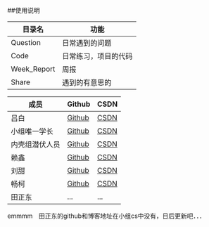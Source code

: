 
##使用说明

|  目录名 |功能   |
| ------------ | ------------ |
|  Question | 日常遇到的问题  |
|   Code|  日常练习，项目的代码 |
|   Week_Report|  周报 |
|Share |遇到的有意思的 |


| 成员  |Github   | CSDN  |
| ------------ | ------------ | ------------ |
|  吕白|  [Github](https://github.com/lzj112) |[CSDN](http://blog.csdn.net/weixin_36888577)   |
|  小组唯一学长 | [Github](https://github.com/hxllhhy)  | [CSDN](http://blog.csdn.net/hxllhhy)  |
|  内壳组潜伏人员 |[Github](https://github.com/Evil-crow)   | [CSDN](http://blog.csdn.net/e_vilcrow)  |
|  赖鑫 | [Github](https://github.com/shengshengxiaowang)  |[CSDN](https://blog.csdn.net/shengshengxiaowang)   |
|  刘甜 | [Github](http://github.com/ybfqlt)  |  [CSDN](http://blog.csdn.net/tiandc) |
|  畅柯 | [Github](https://github.com/buger723)  |  [CSDN](https://blog.csdn.net/qq_41681241) |
|  田正东 |  ... |  ... |

emmmm　田正东的github和博客地址在小组cs中没有，日后更新吧．．．

